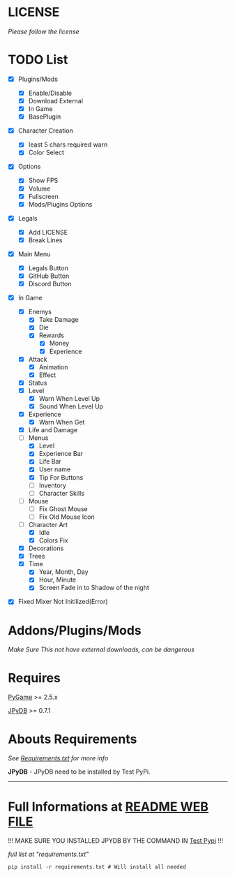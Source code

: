 # LICENSE
*Please follow the license*

# TODO List
- [x] Plugins/Mods
    - [x] Enable/Disable
    - [x] Download External
    - [x] In Game
    - [x] BasePlugin
- [x] Character Creation
    - [x] least 5 chars required warn
    - [x] Color Select
- [x] Options
    - [x] Show FPS
    - [x] Volume
    - [x] Fullscreen
    - [x] Mods/Plugins Options
- [x] Legals
    - [x] Add LICENSE
    - [x] Break Lines
- [x] Main Menu
    - [x] Legals Button
    - [x] GitHub Button
    - [x] Discord Button
- [x] In Game
    - [x] Enemys
        - [x] Take Damage
        - [x] Die
        - [x] Rewards
            - [x] Money
            - [x] Experience
    - [x] Attack
        - [x] Animation
        - [x] Effect
    - [x] Status
    - [x] Level
        - [x] Warn When Level Up
        - [x] Sound When Level Up
    - [x] Experience
        - [x] Warn When Get
    - [x] Life and Damage
    - [ ] Menus
        - [x] Level
        - [x] Experience Bar
        - [x] Life Bar
        - [x] User name
        - [x] Tip For Buttons
        - [ ] Inventory
        - [ ] Character Skills
    - [ ] Mouse
        - [ ] Fix Ghost Mouse
        - [ ] Fix Old Mouse Icon
    - [ ] Character Art
        - [x] Idle
        - [x] Colors Fix
    - [x] Decorations
    - [x] Trees
    - [x] Time
        - [x] Year, Month, Day
        - [x] Hour, Minute
        - [x] Screen Fade in to Shadow of the night
- [x] Fixed Mixer Not Initilized(Error)


# Addons/Plugins/Mods

*Make Sure This not have external downloads, can be dangerous*

# Requires
[PyGame](https://pypi.org/project/pygame/) >= 2.5.x

[JPyDB](https://test.pypi.org/project/JPyDB/) >= 0.7.1

# Abouts Requirements
*See [Requirements.txt](./requirements.txt) for more info*

**JPyDB**
    - JPyDB need to be installed by Test PyPi.



---
# Full Informations at [README WEB FILE](./README.htm)

!!!         MAKE SURE YOU INSTALLED JPYDB BY THE COMMAND IN [Test Pypi](https://test.pypi.org/project/JPyDB/)         !!!

*full list at "requirements.txt"*

```shell
pip install -r requirements.txt # Will install all needed
```